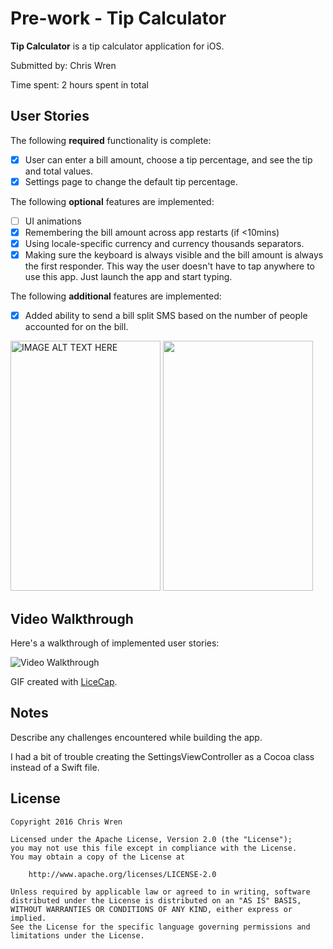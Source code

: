 # Pre-work - Tip Calculator

**Tip Calculator** is a tip calculator application for iOS.

Submitted by: Chris Wren

Time spent: 2 hours spent in total

## User Stories

The following **required** functionality is complete:

* [x] User can enter a bill amount, choose a tip percentage, and see the tip and total values.
* [x] Settings page to change the default tip percentage.

The following **optional** features are implemented:
* [ ] UI animations
* [x] Remembering the bill amount across app restarts (if <10mins)
* [x] Using locale-specific currency and currency thousands separators.
* [x] Making sure the keyboard is always visible and the bill amount is always the first responder. This way the user doesn't have to tap anywhere to use this app. Just launch the app and start typing.

The following **additional** features are implemented:
- [x] Added ability to send a bill split SMS based on the number of people accounted for on the bill.

<img src="http://i.imgur.com/jvcbfnE.png" 
alt="IMAGE ALT TEXT HERE" width="240" height="400"  />
<img src="http://i.imgur.com/qWe1ecM.png" width="240" height="400"/>

## Video Walkthrough 

Here's a walkthrough of implemented user stories:

<img src='
http://i.imgur.com/L2QImJE.gif?1
' title='Video Walkthrough' width='' alt='Video Walkthrough' />

GIF created with [LiceCap](http://www.cockos.com/licecap/).

## Notes

Describe any challenges encountered while building the app.

I had a bit of trouble creating the SettingsViewController as a Cocoa class instead of a Swift file.

## License

    Copyright 2016 Chris Wren

    Licensed under the Apache License, Version 2.0 (the "License");
    you may not use this file except in compliance with the License.
    You may obtain a copy of the License at

        http://www.apache.org/licenses/LICENSE-2.0

    Unless required by applicable law or agreed to in writing, software
    distributed under the License is distributed on an "AS IS" BASIS,
    WITHOUT WARRANTIES OR CONDITIONS OF ANY KIND, either express or implied.
    See the License for the specific language governing permissions and
    limitations under the License.

